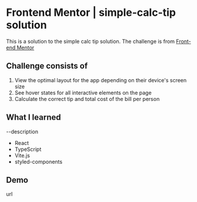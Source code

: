 # Frontend Mentor | simple-calc-tip solution

This is a solution to the simple calc tip solution. The challenge is from [Front-end Mentor](https://www.frontendmentor.io/challenges/tip-calculator-app-ugJNGbJUX/hub/tip-calculator-app-pYjUN5jinc)


## Challenge consists of


1. View the optimal layout for the app depending on their device's screen size
1. See hover states for all interactive elements on the page
1. Calculate the correct tip and total cost of the bill per person


## What I learned

--description

- React
- TypeScript
- Vite.js
- styled-components

## Demo
url
